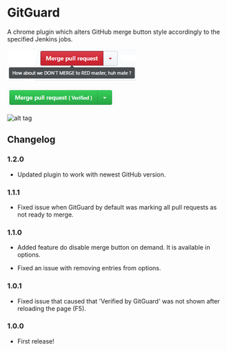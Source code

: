 # GitGuard

A chrome plugin which alters GitHub merge button style accordingly to the specified Jenkins jobs.

![alt tag](https://raw.githubusercontent.com/w17chm4n/gitguard/master/misc/warning.png)

![alt tag](https://raw.githubusercontent.com/w17chm4n/gitguard/master/misc/verified.png)

![alt tag](https://raw.githubusercontent.com/w17chm4n/gitguard/master/misc/configuration.png)

## Changelog

### 1.2.0

* Updated plugin to work with newest GitHub version.

### 1.1.1

* Fixed issue when GitGuard by default was marking all pull requests as not ready to merge.

### 1.1.0

* Added feature do disable merge button on demand. It is available in options.

* Fixed an issue with removing entries from options.

### 1.0.1

* Fixed issue that caused that 'Verified by GitGuard' was not shown after reloading the page (F5).

### 1.0.0

* First release!
